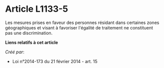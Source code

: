# Article L1133-5

Les mesures prises en faveur des personnes résidant dans certaines zones géographiques et visant à favoriser l'égalité de
traitement ne constituent pas une discrimination.

**Liens relatifs à cet article**

_Créé par_:

  - Loi n°2014-173 du 21 février 2014 - art. 15

